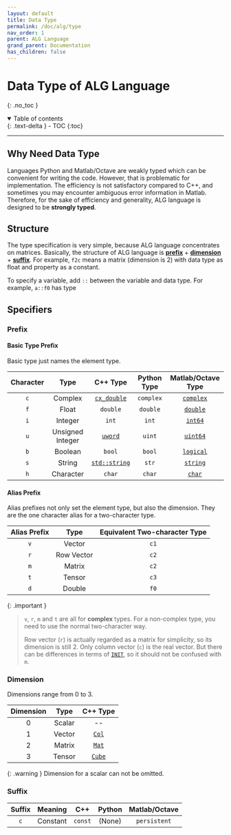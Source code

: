 ```yaml
---
layout: default
title: Data Type
permalink: /doc/alg/type
nav_order: 1
parent: ALG Language
grand_parent: Documentation
has_children: false
---
```


# Data Type of ALG Language
{: .no_toc }

<details open markdown="block">
  <summary>
    Table of contents
  </summary>
  {: .text-delta }
- TOC
{:toc}
</details>

***

## Why Need Data Type
Languages Python and Matlab/Octave are weakly typed
which can be convenient for writing the code.
However, that is problematic for implementation.
The efficiency is not satisfactory compared to C++,
and sometimes you may encounter ambiguous error information in Matlab.
Therefore, for the sake of efficiency and generality,
ALG language is designed to be **strongly typed**.

## Structure
The type specification is very simple,
because ALG language concentrates on matrices.
Basically, the structure of ALG language is
[**prefix**](#prefix) + [**dimension**](#dimension) + [**suffix**](#suffix).
For example, `f2c` means a matrix (dimension is 2) with data type as float
and property as a constant.

To specify a variable,
add `::` between the variable and data type.
For example, `a::f0` has type 

## Specifiers

### Prefix

#### Basic Type Prefix

Basic type just names the element type.

| Character | Type | C++ Type | Python Type | Matlab/Octave Type |
| :-: | :-: | :-: | :-: | :-: |
| `c` | Complex | [`cx_double`](http://arma.sourceforge.net/docs.html#cx_double) | `complex` | [`complex`](https://www.mathworks.com/help/matlab/ref/complex.html) |
| `f` | Float | `double` | `double` | [`double`](https://www.mathworks.com/help/matlab/ref/double.html) |
| `i` | Integer | `int` | `int` | [`int64`](https://www.mathworks.com/help/matlab/ref/int64.html) |
| `u` | Unsigned Integer | [`uword`](http://arma.sourceforge.net/docs.html#uword) | `uint` | [`uint64`](https://www.mathworks.com/help/matlab/ref/uint64.html) |
| `b` | Boolean | `bool` | `bool` | [`logical`](https://www.mathworks.com/help/matlab/ref/logical.html) |
| `s` | String | [`std::string`](https://en.cppreference.com/w/cpp/string/basic_string) | `str` | [`string`](https://www.mathworks.com/help/matlab/ref/string.html) |
| `h` | Character | `char` | `char` | [`char`](https://www.mathworks.com/help/matlab/ref/char.html) |

#### Alias Prefix

Alias prefixes not only set the element type,
but also the dimension.
They are the one character alias for a two-character type.

| Alias Prefix | Type | Equivalent Two-character Type |
| :-: | :-: | :-: |
| `v` | Vector | `c1` |
| `r` | Row Vector | `c2` |
| `m` | Matrix | `c2` |
| `t` | Tensor | `c3` |
| `d` | Double | `f0` |

{: .important }
> `v`, `r`, `m` and `t` are all for **complex** types.
> For a non-complex type, you need to use the normal two-character way.
>
> Row vector (`r`) is actually regarded as a matrix for simplicity,
> so its dimension is still 2.
> Only column vector (`c`) is the real vector.
> But there can be differences in terms of [`INIT`](function#init),
> so it should not be confused with `m`.

### Dimension

Dimensions range from 0 to 3.

| Dimension | Type | C++ Type |
| :-: | :-: | :-: |
| 0 | Scalar | -- |
| 1 | Vector | [`Col`](http://arma.sourceforge.net/docs.html#Col) |
| 2 | Matrix | [`Mat`](http://arma.sourceforge.net/docs.html#Mat) |
| 3 | Tensor | [`Cube`](http://arma.sourceforge.net/docs.html#Cube) |

{: .warning }
Dimension for a scalar can not be omitted.

### Suffix

| Suffix | Meaning | C++ | Python | Matlab/Octave |
| :-: | :-: | :-: | :-: | :-: |
| `c` | Constant | `const` | (None) | `persistent` |
